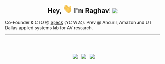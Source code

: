 <h2 align="center"> Hey, <img src="https://raw.githubusercontent.com/KevinPatel04/KevinPatel04/master/Hi.gif" width="30px"> I'm Raghav! <img src="https://github.com/souvikguria98/souvikguria98/blob/master/Hi.gif" width="25"></h2>

Co-Founder & CTO @ [Speck](https://speck.chat/) (YC W24). Prev @ Anduril, Amazon and UT Dallas applied systems lab for AV research.

<hr>

<br><br>

<p align="center">
&nbsp; <a href="https://twitter.com/rag_pil" target="_blank" rel="noopener noreferrer"><img src="https://img.icons8.com/?size=256&id=ClbD5JTFM7FA&format=png" width="50" /></a>  
&nbsp; <a href="https://www.linkedin.com/in/raghav-pillai/" target="_blank" rel="noopener noreferrer"><img src="https://img.icons8.com/?size=256&id=13930&format=png" width="50" /></a>
&nbsp; <a href="https://raghav.sh/" target="_blank" rel="noopener noreferrer"><img src="https://img.icons8.com/?size=256&id=63807&format=png" width="50" /></a>
</p>
